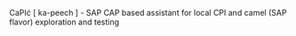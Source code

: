 
CaPIć [ ka-peech ] - SAP CAP based assistant for local CPI and camel (SAP flavor) exploration and testing

